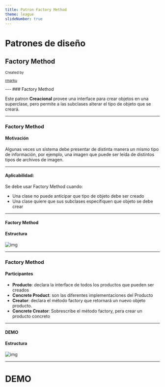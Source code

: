 ```yaml
---
title: Patron Factory Method
theme: league
slideNumber: true
---
```


# Patrones de diseño

## Factory Method

<small>
Created by <br/>

[rmarku]("https://t.me/rmarku") <i class="fab fa-telegram"></i> 

</small>
---
### Factory Method

Este patron **Creacional** provee una interface para crear objetos en una superclase, pero
permite a las subclases alterar el tipo de objeto que se creará.

---
### Factory Method

#### Motivación

Algunas veces un sistema debe presentar de distinta manera un mismo tipo de información, por ejemplo, una
imagen que puede ser leída de distintos tipos de archivos de imagen.

---
#### Aplicabilidad:

Se debe usar Factory Method cuando:

* Una clase no puede anticipar que tipo de objeto debe ser creado
* Una clase quiere que sus subclases especifiquen que objeto se debe crear

---
#### Factory Method

#### Estructura

![img](http://www.plantuml.com/plantuml/proxy?fmt=svg&src=https://raw.githubusercontent.com/UCC-ArquitecturaSoftwareI/DesignPatternDiagrams/master/Creacionales/factory_method.txt)

---
### Factory Method

#### Participantes

* **Producto**: declara la interface de todos los productos que pueden ser creados
* **Concrete Product**: son las diferentes implementaciones del Producto
* **Creator**: declara el método factory que retornará un nuevo objeto producto.
* **Concrete Creator**: Sobrescribe el método factory, pera crear un producto concreto
---

#### DEMO

#### Estructura

![img](http://www.plantuml.com/plantuml/proxy?fmt=svg&src=https://raw.githubusercontent.com/UCC-ArquitecturaSoftwareI/DesignPatternDiagrams/master/Creacionales/factory_method_example.txt)

---
# DEMO

